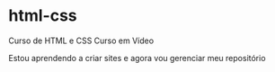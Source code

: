 # html-css
 Curso de HTML e CSS Curso em Vídeo

 Estou aprendendo a criar sites e agora vou gerenciar meu repositório
